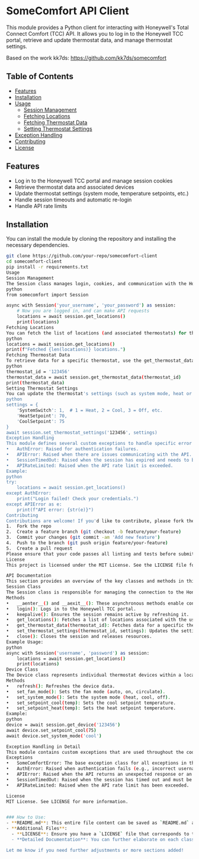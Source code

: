 
# SomeComfort API Client

This module provides a Python client for interacting with Honeywell's Total Connect Comfort (TCC) API. It allows you to log in to the Honeywell TCC portal, retrieve and update thermostat data, and manage thermostat settings.

Based on the work kk7ds: https://github.com/kk7ds/somecomfort

## Table of Contents
- [Features](#features)
- [Installation](#installation)
- [Usage](#usage)
  - [Session Management](#session-management)
  - [Fetching Locations](#fetching-locations)
  - [Fetching Thermostat Data](#fetching-thermostat-data)
  - [Setting Thermostat Settings](#setting-thermostat-settings)
- [Exception Handling](#exception-handling)
- [Contributing](#contributing)
- [License](#license)

## Features
- Log in to the Honeywell TCC portal and manage session cookies
- Retrieve thermostat data and associated devices
- Update thermostat settings (system mode, temperature setpoints, etc.)
- Handle session timeouts and automatic re-login
- Handle API rate limits

## Installation

You can install the module by cloning the repository and installing the necessary dependencies.

```bash
git clone https://github.com/your-repo/somecomfort-client
cd somecomfort-client
pip install -r requirements.txt
Usage
Session Management
The Session class manages login, cookies, and communication with the Honeywell TCC API. You can use it as a context manager to ensure that resources are properly managed.
python
from somecomfort import Session

async with Session('your_username', 'your_password') as session:
    # Now you are logged in, and can make API requests
    locations = await session.get_locations()
    print(locations)
Fetching Locations
You can fetch the list of locations (and associated thermostats) for the current account using the get_locations() method.
python
locations = await session.get_locations()
print(f"Fetched {len(locations)} locations.")
Fetching Thermostat Data
To retrieve data for a specific thermostat, use the get_thermostat_data() method by passing the thermostat ID.
python
thermostat_id = '123456'
thermostat_data = await session.get_thermostat_data(thermostat_id)
print(thermostat_data)
Setting Thermostat Settings
You can update the thermostat's settings (such as system mode, heat or cool setpoints) using the set_thermostat_settings() method.
python
settings = {
    'SystemSwitch': 1,  # 1 = Heat, 2 = Cool, 3 = Off, etc.
    'HeatSetpoint': 70,
    'CoolSetpoint': 75
}
await session.set_thermostat_settings('123456', settings)
Exception Handling
This module defines several custom exceptions to handle specific error conditions:
•	AuthError: Raised for authentication failures.
•	APIError: Raised when there are issues communicating with the API.
•	SessionTimedOut: Raised when the session has expired and needs to be refreshed.
•	APIRateLimited: Raised when the API rate limit is exceeded.
Example:
python
try:
    locations = await session.get_locations()
except AuthError:
    print("Login failed! Check your credentials.")
except APIError as e:
    print(f"API error: {str(e)}")
Contributing
Contributions are welcome! If you'd like to contribute, please fork the repository, create a feature branch, and submit a pull request.
1.	Fork the repo
2.	Create a feature branch (git checkout -b feature/your-feature)
3.	Commit your changes (git commit -am 'Add new feature')
4.	Push to the branch (git push origin feature/your-feature)
5.	Create a pull request
Please ensure that your code passes all linting and tests before submitting a PR.
License
This project is licensed under the MIT License. See the LICENSE file for more details.

API Documentation
This section provides an overview of the key classes and methods in this module. Detailed docstrings are available within the code for each class and method.
Session Class
The Session class is responsible for managing the connection to the Honeywell TCC API, logging in, handling cookies, and fetching/updating thermostat data.
Methods
•	__aenter__() and __aexit__(): These asynchronous methods enable context management, ensuring the session is properly opened and closed.
•	login(): Logs in to the Honeywell TCC portal.
•	keepalive(): Ensures the session remains active by refreshing it.
•	get_locations(): Fetches a list of locations associated with the user account.
•	get_thermostat_data(thermostat_id): Fetches data for a specific thermostat.
•	set_thermostat_settings(thermostat_id, settings): Updates the settings of a thermostat.
•	close(): Closes the session and releases resources.
Example Usage:
python
async with Session('username', 'password') as session:
    locations = await session.get_locations()
    print(locations)
Device Class
The Device class represents individual thermostat devices within a location. It allows you to retrieve device status and update configurations.
Methods
•	refresh(): Refreshes the device data.
•	set_fan_mode(): Sets the fan mode (auto, on, circulate).
•	set_system_mode(): Sets the system mode (heat, cool, off).
•	set_setpoint_cool(temp): Sets the cool setpoint temperature.
•	set_setpoint_heat(temp): Sets the heat setpoint temperature.
Example:
python
device = await session.get_device('123456')
await device.set_setpoint_cool(75)
await device.set_system_mode('cool')

Exception Handling in Detail
This module contains custom exceptions that are used throughout the codebase. Each of these exceptions inherits from SomeComfortError, the base exception class.
Exceptions
•	SomeComfortError: The base exception class for all exceptions in this module.
•	AuthError: Raised when authentication fails (e.g., incorrect username/password).
•	APIError: Raised when the API returns an unexpected response or an error status.
•	SessionTimedOut: Raised when the session has timed out and must be renewed.
•	APIRateLimited: Raised when the API rate limit has been exceeded.

License
MIT License. See LICENSE for more information.


### How to Use:
- **README.md**: This entire file content can be saved as `README.md` and placed in the root directory of your project repository.
- **Additional Files**:
  - **LICENSE**: Ensure you have a `LICENSE` file that corresponds to the MIT License if you're using that.
  - **Detailed Documentation**: You can further elaborate on each class and method in a separate API documentation if needed (e.g., using Sphinx for Python docs).

Let me know if you need further adjustments or more sections added!
